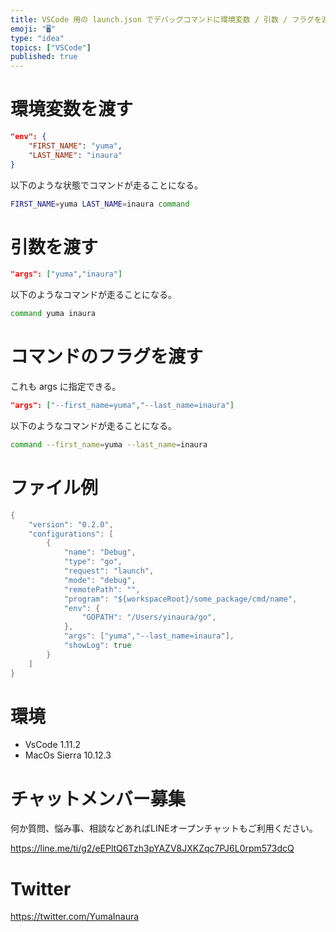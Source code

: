 ```yaml
---
title: VSCode 用の launch.json でデバッグコマンドに環境変数 / 引数 / フラグを渡す設定
emoji: "🖥"
type: "idea"
topics: ["VSCode"]
published: true
---
```


# 環境変数を渡す

```json
"env": {
    "FIRST_NAME": "yuma",
    "LAST_NAME": "inaura"
}
```

以下のような状態でコマンドが走ることになる。

```bash
FIRST_NAME=yuma LAST_NAME=inaura command
```

# 引数を渡す

```json
"args": ["yuma","inaura"]
```

以下のようなコマンドが走ることになる。

```bash
command yuma inaura
```

# コマンドのフラグを渡す

これも args に指定できる。

```json
"args": ["--first_name=yuma","--last_name=inaura"]
```

以下のようなコマンドが走ることになる。

```bash
command --first_name=yuma --last_name=inaura
```

# ファイル例

```go
{
    "version": "0.2.0",
    "configurations": [
        {
            "name": "Debug",
            "type": "go",
            "request": "launch",
            "mode": "debug",
            "remotePath": "",
            "program": "${workspaceRoot}/some_package/cmd/name",
            "env": {
                "GOPATH": "/Users/yinaura/go",
            },
	        "args": ["yuma","--last_name=inaura"],
            "showLog": true
        }
    ]
}
```

# 環境

- VsCode 1.11.2
- MacOs Sierra 10.12.3








<!-- Update From Qiita API -->

# チャットメンバー募集


何か質問、悩み事、相談などあればLINEオープンチャットもご利用ください。

https://line.me/ti/g2/eEPltQ6Tzh3pYAZV8JXKZqc7PJ6L0rpm573dcQ





# Twitter


https://twitter.com/YumaInaura


<!-- Update From Qiita API -->


